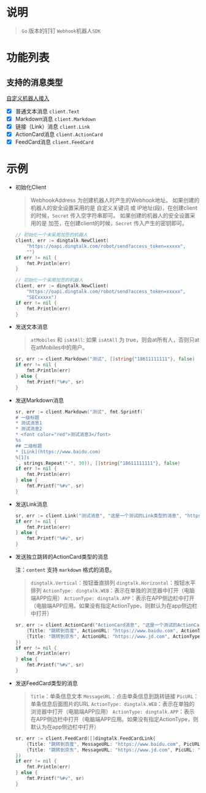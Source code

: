 # 说明

> `Go` 版本的钉钉 `Webhook`机器人`SDK`

# 功能列表

## 支持的消息类型

[自定义机器人接入](https://open.dingtalk.com/document/orgapp/custom-robot-access#title-jfe-yo9-jl2)

* [X]  普通文本消息 `client.Text`
* [X]  Markdown消息 `client.Markdown`
* [X]  链接（Link）消息 `client.Link`
* [X]  ActionCard消息 `client.ActionCard`
* [X]  FeedCard消息 `client.FeedCard`

# 示例

* 初始化Client

  > WebhookAddress 为创建机器人时产生的Webhook地址。
  > 如果创建的机器人的安全设置采用的是 自定义关键词 或 IP地址(段)，在创建client的时候，`Secret` 传入空字符串即可。
  > 如果创建的机器人的安全设置采用的是 加签，在创建client的时候，`Secret` 传入产生的密钥即可。
  >

  ```go
  // 初始化一个未采用加签的机器人
  client, err := dingtalk.NewClient(
      "https://oapi.dingtalk.com/robot/send?access_token=xxxxx",
      "")
  if err != nil {
      fmt.Println(err)
  }
  ```
  ```go
  // 初始化一个采用加签的机器人
  client, err := dingtalk.NewClient(
      "https://oapi.dingtalk.com/robot/send?access_token=xxxxx",
      "SECxxxxx")
  if err != nil {
      fmt.Println(err)
  }
  ```
* 发送文本消息

  > `atMobiles` 和 `isAtAll`: 如果 `isAtAll` 为 true，则会at所有人，否则只at在atMobiles中的用户。
  >

  ```go
  sr, err := client.Markdown("测试", []string{"18611111111"}, false)
  if err != nil {
      fmt.Println(err)
  } else {
      fmt.Printf("%#v", sr)
  }
  ```
* 发送Markdown消息

  ```go
  sr, err := client.Markdown("测试", fmt.Sprintf(`
  # 一级标题
  * 测试消息1
  * 测试消息2
  * <font color="red">测试消息3</font>
  %s
  ## 二级标题
  * [Link](https://www.baidu.com)
  %[1]s
  `, strings.Repeat("-", 30)), []string{"18611111111"}, false)
  if err != nil {
      fmt.Println(err)
  } else {
      fmt.Printf("%#v", sr)
  }
  ```
* 发送Link消息

  ```go
  sr, err := client.Link("测试消息", "这是一个测试的Link类型的消息", "https://www.baidu.com", "https://blog.itpub.net/ueditor/php/upload/image/20200211/1581400086713823.png")
  if err != nil {
      fmt.Println(err)
  } else {
      fmt.Printf("%#v", sr)
  }
  ```
* 发送独立跳转的ActionCard类型的消息

  注：`content` 支持 `markdown` 格式的消息。

  > `dingtalk.Vertical`：按钮垂直排列
  > `dingtalk.Horizontal`：按钮水平排列
  > `ActionType: dingtalk.WEB`：表示在单独的浏览器中打开（电脑端APP应用）
  > `ActionType: dingtalk.APP`：表示在APP侧边栏中打开（电脑端APP应用。如果没有指定ActionType，则默认为在app侧边栏中打开）
  >

  ```go
  sr, err := client.ActionCard("ActionCard消息", "这是一个测试的ActionCard类型的消息，按钮垂直排列", dingtalk.Vertical, []dingtalk.ActionCardButton{
      {Title: "跳转到百度", ActionURL: "https://www.baidu.com", ActionType: dingtalk.WEB},
      {Title: "跳转到京东", ActionURL: "https://www.jd.com", ActionType: dingtalk.APP},
  })
  if err != nil {
      fmt.Println(err)
  } else {
      fmt.Printf("%#v", sr)
  }
  ```
* 发送FeedCard类型的消息

  > `Title`：单条信息文本
  > `MessageURL`：点击单条信息到跳转链接
  > `PicURL`：单条信息后面图片的URL
  > `ActionType: dingtalk.WEB`：表示在单独的浏览器中打开（电脑端APP应用）
  > `ActionType: dingtalk.APP`：表示在APP侧边栏中打开（电脑端APP应用。如果没有指定ActionType，则默认为在app侧边栏中打开）
  >

  ```go
  sr, err := client.FeedCard([]dingtalk.FeedCardLink{
      {Title: "跳转到百度", MessageURL: "https://www.baidu.com", PicURL: "https://blog.itpub.net/ueditor/php/upload/image/20200211/1581400086713823.png", ActionType: dingtalk.WEB},
      {Title: "跳转到京东", MessageURL: "https://www.jd.com", PicURL: "https://blog.itpub.net/ueditor/php/upload/image/20200211/1581400086713823.png"},
  })
  if err != nil {
      fmt.Println(err)
  } else {
      fmt.Printf("%#v", sr)
  }
  ```
